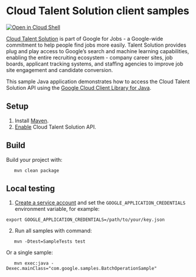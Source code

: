 # Cloud Talent Solution client samples

<a href="https://console.cloud.google.com/cloudshell/open?git_repo=https://github.com/GoogleCloudPlatform/java-docs-samples&page=editor&open_in_editor=jobs/cjd_sample/README.md">
<img alt="Open in Cloud Shell" src ="http://gstatic.com/cloudssh/images/open-btn.png"></a>

[Cloud Talent Solution][jobs] is part of Google for Jobs - a Google-wide commitment to help people find jobs more easily. Talent Solution provides plug and play access to Google’s search and machine learning capabilities, enabling the entire recruiting ecosystem - company career sites, job boards, applicant tracking systems, and staffing agencies to improve job site engagement and candidate conversion.

This sample Java application demonstrates how to access the Cloud Talent Solution API using the [Google Cloud Client Library for Java][google-cloud-java].

[jobs]: https://cloud.google.com/talent-solution/job-search/docs
[google-cloud-java]: https://github.com/GoogleCloudPlatform/google-cloud-java

## Setup

1. Install [Maven](http://maven.apache.org/).
1. [Enable](https://console.cloud.google.com/apis/api/jobs.googleapis.com/overview) Cloud Talent Solution API.

## Build

Build your project with:
```
   mvn clean package
```

## Local testing

1. [Create a service account](https://cloud.google.com/docs/authentication/getting-started#creating_the_service_account)
and set the `GOOGLE_APPLICATION_CREDENTIALS` environment variable, for example:
```
export GOOGLE_APPLICATION_CREDENTIALS=/path/to/your/key.json
```
2. Run all samples with command:
```
   mvn -Dtest=SampleTests test
```
Or a single sample:
```
   mvn exec:java -Dexec.mainClass="com.google.samples.BatchOperationSample"
```
